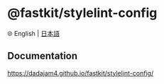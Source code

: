 
# @fastkit/stylelint-config

🌐 English | [日本語](https://github.com/dadajam4/fastkit/blob/main/packages/stylelint-config/README-ja.md)

## Documentation
https://dadajam4.github.io/fastkit/stylelint-config/
